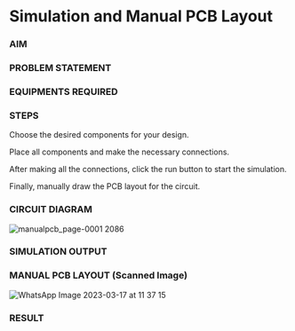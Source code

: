 # Simulation and Manual PCB Layout

### AIM

### PROBLEM STATEMENT

### EQUIPMENTS REQUIRED

### STEPS
Choose the desired components for your design.

Place all components and make the necessary connections.

After making all the connections, click the run button to start the simulation.

Finally, manually draw the PCB layout for the circuit.

### CIRCUIT DIAGRAM
![manualpcb_page-0001 2086](https://user-images.githubusercontent.com/69795479/225825968-6b28bba6-01b9-42c9-b9a7-9b7d785dfe10.jpg)


### SIMULATION OUTPUT

### MANUAL PCB LAYOUT (Scanned Image)
![WhatsApp Image 2023-03-17 at 11 37 15](https://user-images.githubusercontent.com/69795479/225826147-7ce0a03c-99f4-4ee8-885d-a3cf6983090d.jpg)


### RESULT
